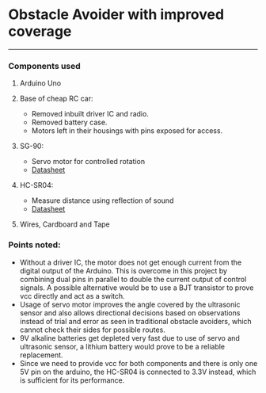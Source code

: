 # Obstacle Avoider with improved coverage
***

### Components used

1. Arduino Uno

2. Base of cheap RC car:
    * Removed inbuilt driver IC and radio.
    * Removed battery case.
    * Motors left in their housings with pins exposed for access.
  
3. SG-90:
    * Servo motor for controlled rotation
    * [Datasheet](http://www.ee.ic.ac.uk/pcheung/teaching/DE1_EE/stores/sg90_datasheet.pdf)

4. HC-SR04:
    * Measure distance using reflection of sound
    * [Datasheet](https://datasheetspdf.com/pdf-file/1380136/ETC/HC-SR04/1)

5. Wires, Cardboard and Tape

### Points noted:

* Without a driver IC, the motor does not get enough current from the digital output of the Arduino. This is overcome in this project by combining dual pins in parallel to double the current output of control signals. A possible alternative would be to use a BJT transistor to prove vcc directly and act as a switch.
* Usage of servo motor improves the angle covered by the ultrasonic sensor and also allows directional decisions based on observations instead of trial and error as seen in traditional obstacle avoiders, which cannot check their sides for possible routes.
* 9V alkaline batteries get depleted very fast due to use of servo and ultrasonic sensor, a lithium battery would prove to be a reliable replacement.
* Since we need to provide vcc for both components and there is only one 5V pin on the arduino, the HC-SR04 is connected to 3.3V instead, which is sufficient for its performance.
